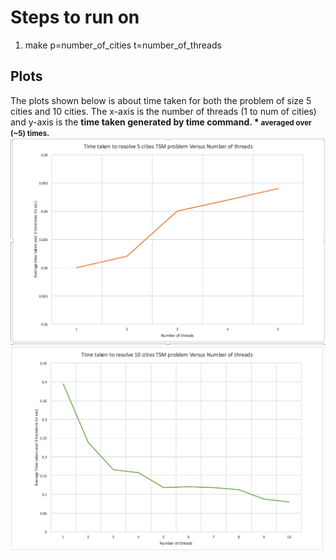 # Steps to run on

1. make p=number_of_cities t=number_of_threads

## Plots
The plots shown below is about time taken for both the  problem of size 5 cities and 10 cities. The x-axis is the number of threads (1 to num of cities) and y-axis is the <b>time taken<b> generated by time command. *<small> averaged over (~5) times. <small>
![alt text](https://github.com/TulsiJain/Multicore_Processors_NYU_Spring19/blob/master/TSM_Prog_Assign_1/plots/five.png "Time taken with 5 cities")
![alt text](https://github.com/TulsiJain/Multicore_Processors_NYU_Spring19/blob/master/TSM_Prog_Assign_1/plots/ten.png "Time taken with 10 cities")